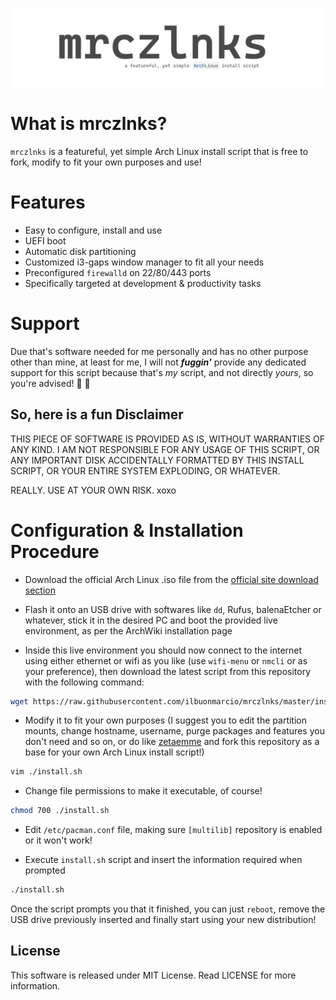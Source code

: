![](logo.png)

# What is mrczlnks?

`mrczlnks` is a featureful, yet simple Arch Linux install script that is free to fork, modify to fit your own purposes and use!

# Features
- Easy to configure, install and use
- UEFI boot
- Automatic disk partitioning
- Customized i3-gaps window manager to fit all your needs
- Preconfigured `firewalld` on 22/80/443 ports
- Specifically targeted at development & productivity tasks

# Support

Due that's software needed for me personally and has no other purpose other than mine, at least for me, I will not **_fuggin'_** provide any dedicated support for this script because that's *my* script, and not directly *yours*, so you're advised! :beers: :kiss:

## So, here is a fun Disclaimer

THIS PIECE OF SOFTWARE IS PROVIDED AS IS, WITHOUT WARRANTIES OF ANY KIND. I AM NOT RESPONSIBLE FOR ANY USAGE OF THIS SCRIPT, OR ANY IMPORTANT DISK ACCIDENTALLY FORMATTED BY THIS INSTALL SCRIPT, OR YOUR ENTIRE SYSTEM EXPLODING, OR WHATEVER.

REALLY. USE AT YOUR OWN RISK. xoxo

# Configuration & Installation Procedure

- Download the official Arch Linux .iso file from the [official site download section](https://www.archlinux.org/download/)

- Flash it onto an USB drive with softwares like `dd`, Rufus, balenaEtcher or whatever, stick it in the desired PC and boot the provided live environment, as per the ArchWiki installation page

- Inside this live environment you should now connect to the internet using either ethernet or wifi as you like (use `wifi-menu` or `nmcli` or as your preference), then download the latest script from this repository with the following command:

```bash
wget https://raw.githubusercontent.com/ilbuonmarcio/mrczlnks/master/install.sh
```

- Modify it to fit your own purposes (I suggest you to edit the partition mounts, change hostname, username, purge packages and features you don't need and so on, or do like [zetaemme](https://github.com/zetaemme/zls) and fork this repository as a base for your own Arch Linux install script!)

```bash
vim ./install.sh
```

- Change file permissions to make it executable, of course!

```bash
chmod 700 ./install.sh
```

- Edit `/etc/pacman.conf` file, making sure `[multilib]` repository is enabled or it won't work!

- Execute `install.sh` script and insert the information required when prompted

```bash
./install.sh
```

Once the script prompts you that it finished, you can just `reboot`, remove the USB drive previously inserted and finally start using your new distribution!

## License

This software is released under MIT License.
Read LICENSE for more information.
